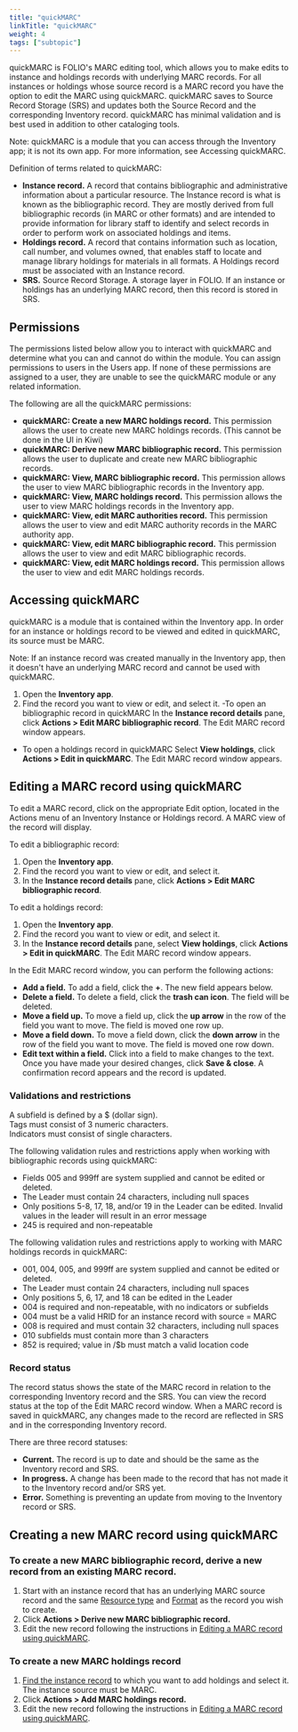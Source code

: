 ```yaml
---
title: "quickMARC"
linkTitle: "quickMARC"
weight: 4
tags: ["subtopic"]   
---
```


quickMARC is FOLIO's MARC editing tool, which allows you to make edits to instance and holdings records with underlying MARC records. For all instances or holdings whose source record is a MARC record you have the option to edit the MARC using quickMARC. quickMARC saves to Source Record Storage (SRS) and updates both the Source Record and the corresponding Inventory record. quickMARC has minimal validation and is best used in addition to other cataloging tools.

Note: quickMARC is a module that you can access through the Inventory app; it is not its own app. For more information, see Accessing quickMARC.

Definition of terms related to quickMARC:

-   **Instance record.** A record that contains bibliographic and administrative information about a particular resource. The Instance record is what is known as the bibliographic record. They are mostly derived from full bibliographic records (in MARC or other formats) and are intended to provide information for library staff to identify and select records in order to perform work on associated holdings and items. 
-  **Holdings record.** A record that contains information such as location, call number, and volumes owned, that enables staff to locate and manage library holdings for materials in all formats. A Holdings record must be associated with an Instance record.
-   **SRS.** Source Record Storage. A storage layer in FOLIO. If an instance or holdings has an underlying MARC record, then this record is stored in SRS.

## Permissions

The permissions listed below allow you to interact with quickMARC and determine what you can and cannot do within the module. You can assign permissions to users in the Users app. If none of these permissions are assigned to a user, they are unable to see the quickMARC module or any related information.

The following are all the quickMARC permissions:

-   **quickMARC: Create a new MARC holdings record.** This permission allows the user to create new MARC holdings records. (This cannot be done in the UI in Kiwi)
-   **quickMARC: Derive new MARC bibliographic record.** This permission allows the user to duplicate and create new MARC bibliographic records.
-   **quickMARC: View, MARC bibliographic record.** This permission allows the user to view MARC bibliographic records in the Inventory app.
-   **quickMARC: View, MARC holdings  record.** This permission allows the user to view MARC holdings records in the Inventory app.
-   **quickMARC: View, edit MARC authorities record.** This permission allows the user to view and edit MARC authority records in the MARC authority app.
-   **quickMARC: View, edit MARC bibliographic record.** This permission allows the user to view and edit MARC bibliographic records.
-   **quickMARC: View, edit MARC holdings record.** This permission allows the user to view and edit MARC holdings records.

## Accessing quickMARC

quickMARC is a module that is contained within the Inventory app. In order for an instance or holdings record to be viewed and edited in quickMARC, its source must be MARC. 

Note: If an instance record was created manually in the Inventory app, then it doesn't have an underlying MARC record and cannot be used with quickMARC.

1.  Open the **Inventory app**.
2.  Find the record you want to view or edit, and select it.
-To open an bibliographic record in quickMARC
In the **Instance record details** pane, click **Actions \> Edit MARC bibliographic record**. The Edit MARC record window appears. 
- To open a holdings record in quickMARC
Select **View holdings**, click **Actions \> Edit in quickMARC**.  The Edit MARC record window appears. 

## Editing a MARC record using quickMARC

To edit a MARC record, click on the appropriate Edit option, located in the Actions menu of an Inventory Instance or Holdings record. A MARC view of the record will display.

To edit a bibliographic record:
1.  Open the **Inventory app**.
2.  Find the record you want to view or edit, and select it.
3.  In the **Instance record details** pane, click **Actions \> Edit MARC bibliographic record**.

To edit a holdings record:
1.  Open the **Inventory app**.
2.  Find the record you want to view or edit, and select it.
3.  In the **Instance record details** pane, select **View holdings**, click **Actions \> Edit in quickMARC**.  The Edit MARC record window appears. 

In the Edit MARC record window, you can perform the following actions:
-   **Add a field.** To add a field, click the **+**. The new field appears below.
-   **Delete a field.** To delete a field, click the **trash can icon**. The field will be deleted.
-   **Move a field up.** To move a field up, click the **up arrow** in the row of the field you want to move. The field is moved one row up.
-   **Move a field down.** To move a field down, click the **down arrow** in the row of the field you want to move. The field is moved one row down.
-   **Edit text within a field.** Click into a field to make changes to the text.
Once you have made your desired changes, click **Save & close**. A confirmation record appears and the record is updated.

### Validations and restrictions

A subfield is defined by a \$ (dollar sign).  
Tags must consist of 3 numeric characters.  
Indicators must consist of single characters.

The following validation rules and restrictions apply when working with bibliographic records using quickMARC: 

-   Fields 005 and 999ff are system supplied and cannot be edited or deleted.
-   The Leader must contain 24 characters, including null spaces
-   Only positions 5-8, 17, 18, and/or 19 in the Leader can be edited. Invalid values in the leader will result in an error message
-   245 is required and non-repeatable


The following validation rules and restrictions apply to working with MARC holdings records in quickMARC:

-   001, 004, 005, and 999ff are system supplied and cannot be edited or deleted.
-   The Leader must contain 24 characters, including null spaces
-   Only positions 5, 6, 17, and 18 can be edited in the Leader
-   004 is required and non-repeatable, with no indicators or subfields
-   004 must be a valid HRID for an instance record with source = MARC
-   008 is required and must contain 32 characters, including null spaces
-   010  subfields must contain more than 3 characters 
-   852 is required; value in /$b must match a valid location code

### Record status

The record status shows the state of the MARC record in relation to the corresponding Inventory record and the SRS. You can view the record status at the top of the Edit MARC record window. When a MARC record is saved in quickMARC, any changes made to the record are reflected in SRS and in the corresponding Inventory record.

There are three record statuses:

-   **Current.** The record is up to date and should be the same as the Inventory record and SRS.
-   **In progress.** A change has been made to the record that has not made it to the Inventory record and/or SRS yet.
-   **Error.** Something is preventing an update from moving to the Inventory record or SRS.

## Creating a new MARC record using quickMARC

### To create a new **MARC bibliographic record**, derive a new record from an existing MARC record.

1.  Start with an instance record that has an underlying MARC source record and the same [Resource type](../inventory/#resource-type) and [Format](../#format) as the record you wish to create.
2.  Click **Actions \> Derive new MARC bibliographic record.**
3.  Edit the new record following the instructions in [Editing a MARC record using quickMARC](#editing-a-marc-record-using-quickmarc).

### To create a new **MARC holdings record**

1.   [Find the instance record](../#searching-for-a-record) to which you want to add holdings and select it. The instance source must be MARC.
2.  Click **Actions \> Add  MARC holdings record.** 
3.  Edit the new record following the instructions in [Editing a MARC record using quickMARC](#editing-a-marc-record-using-quickmarc).
